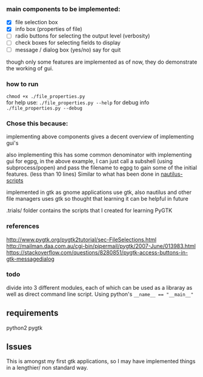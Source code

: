 ### main components to be implemented:
- [x] file selection box
- [x] info box (properties of file)
- [ ] radio buttons for selecting the output level (verbosity)
- [ ] check boxes for selecting fields to display
- [ ] message / dialog box (yes/no) say for quit

though only some features are implemented as of now, they do demonstrate the
working of gui.

### how to run
`chmod +x ./file_properties.py`  
for help use: 
`./file_properties.py --help`
for debug info
`./file_properties.py --debug`


### Chose this because:
implementing above components gives a decent overview of implementing
gui's

also implementing this has some common denominator with implementing gui for egpg,
in the above example, I can just call a subshell (using subprocess/popen) and
pass the filename to egpg to gain some of the initial features. (less than 10 lines)
Similar to what has been done in
[nautilus-scripts](https://github.com/diveshuttam/EGPG-tasks/tree/master/nautilus-egpg/nautilus-scripts)

implemented in gtk as gnome applications use gtk, also nautilus and other file
managers uses gtk so thought that learning it can be helpful in future

.trials/ folder contains the scripts that I created for learning PyGTK

### references
http://www.pygtk.org/pygtk2tutorial/sec-FileSelections.html
http://mailman.daa.com.au/cgi-bin/pipermail/pygtk/2007-June/013983.html
https://stackoverflow.com/questions/8280851/pygtk-access-buttons-in-gtk-messagedialog

### todo
divide into 3 different modules, each of which can be used as a libraray as
well as direct command line script. Using python's `__name__ == "__main__"`


## requirements
python2
pygtk


## Issues
This is amongst my first gtk applications, so I may have implemented things in
a lengthier/ non standard way. 
